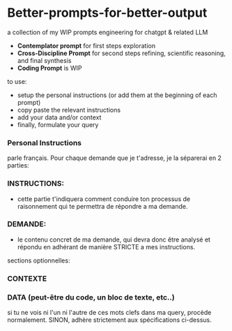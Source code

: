 # Better-prompts-for-better-output
a collection of my WIP prompts engineering for chatgpt &amp; related LLM

- **Contemplator prompt** for first steps exploration
- **Cross-Discipline Prompt**  for second steps refining, scientific reasoning, and final synthesis
- **Coding Prompt** is WIP

to use:
- setup the personal instructions (or add them at the beginning of each prompt)
- copy paste the relevant instructions
- add your data and/or context
- finally, formulate your query

### Personal Instructions
parle français.
Pour chaque demande que je t'adresse, je la séparerai en 2 parties:

### INSTRUCTIONS:

- cette partie t'indiquera comment conduire ton processus de raisonnement qui te permettra de répondre a ma demande.
### DEMANDE:

- le contenu concret de ma demande, qui devra donc être analysé et répondu en adhérant de manière STRICTE a mes instructions.

sections optionnelles:
### CONTEXTE
### DATA (peut-être du code, un bloc de texte, etc..)
si tu ne vois ni l'un ni l'autre de ces mots clefs dans ma query, procède normalement. SINON, adhère strictement aux spécifications ci-dessus.

